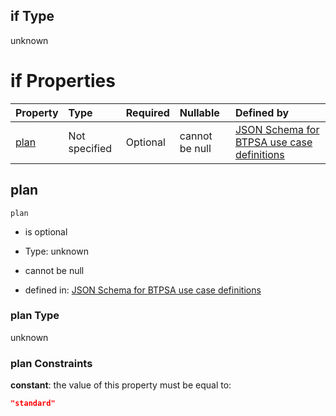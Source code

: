 ## if Type

unknown

# if Properties

| Property      | Type          | Required | Nullable       | Defined by                                                                                                                                                                                                                                  |
| :------------ | :------------ | :------- | :------------- | :------------------------------------------------------------------------------------------------------------------------------------------------------------------------------------------------------------------------------------------ |
| [plan](#plan) | Not specified | Optional | cannot be null | [JSON Schema for BTPSA use case definitions](btpsa-usecase-properties-services-items-allof-1-then-allof-13-then-allof-1-if-properties-plan.md "undefined#/properties/services/items/allOf/1/then/allOf/13/then/allOf/1/if/properties/plan") |

## plan



`plan`

*   is optional

*   Type: unknown

*   cannot be null

*   defined in: [JSON Schema for BTPSA use case definitions](btpsa-usecase-properties-services-items-allof-1-then-allof-13-then-allof-1-if-properties-plan.md "undefined#/properties/services/items/allOf/1/then/allOf/13/then/allOf/1/if/properties/plan")

### plan Type

unknown

### plan Constraints

**constant**: the value of this property must be equal to:

```json
"standard"
```
